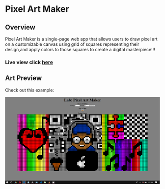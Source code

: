 # Pixel Art Maker 

## Overview

Pixel Art Maker is a single-page web app that allows users to draw pixel art on a customizable canvas using grid of squares representing their design,and apply colors to those squares to create a digital masterpiece!!! 

###  Live view **click** [here](https://fennilah.github.io/fennilah-Pixel-Art-Maker.github.io/)

## Art Preview

Check out this example:

![Preview Work](ArtOriginal.png)


